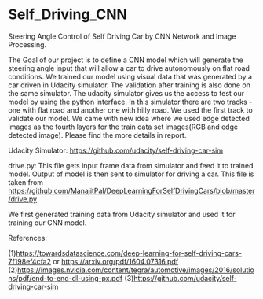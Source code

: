 # Self_Driving_CNN
Steering Angle Control of Self Driving Car by
CNN Network and Image Processing.

The Goal of our project is to define a CNN model which will generate the steering angle input that will allow a car to drive autonomously on flat road conditions. We trained our model using visual data that was generated by a car driven in Udacity simulator. The validation after training is also done on the same simulator.
The udacity simulator gives us the access to test our model by using the python interface.
In this simulator there are two tracks - one with flat road and another one with hilly road. We used the first track to validate our model. We came with new idea where we used edge detected images as the fourth layers for the train data set images(RGB and edge detected image). Please find the more details in report.

Udacity Simulator: https://github.com/udacity/self-driving-car-sim

drive.py:  This file gets input frame data from simulator and feed it to trained model. Output of model is then sent to simulator for driving a car. This file is taken from                  https://github.com/ManajitPal/DeepLearningForSelfDrivingCars/blob/master/drive.py 

We first generated training data from Udacity simulator and used it for training our CNN model.

References:

(1)https://towardsdatascience.com/deep-learning-for-self-driving-cars-7f198ef4cfa2 or https://arxiv.org/pdf/1604.07316.pdf
(2)https://images.nvidia.com/content/tegra/automotive/images/2016/solutions/pdf/end-to-end-dl-using-px.pdf
(3)https://github.com/udacity/self-driving-car-sim
